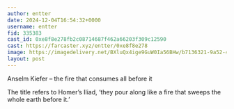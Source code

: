 ```yaml
---
author: entter
date: 2024-12-04T16:54:32+0000
username: entter
fid: 335383
cast_id: 0xe8f8e278fb2c08714687f462a66203f309c12590
cast: https://farcaster.xyz/entter/0xe8f8e278
image: https://imagedelivery.net/BXluQx4ige9GuW0Ia56BHw/b7136321-9a52-43bf-69eb-e8f1dd5b9a00/original
layout: post
---
```


Anselm Kiefer – the fire that consumes all before it

The title refers to Homer’s Iliad, ‘they pour along like a fire that sweeps the whole earth before it.’

<img src='https://imagedelivery.net/BXluQx4ige9GuW0Ia56BHw/b7136321-9a52-43bf-69eb-e8f1dd5b9a00/original' alt='' referrerpolicy='no-referrer'/>
